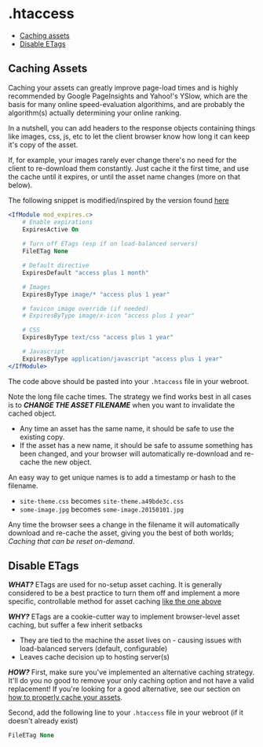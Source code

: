 # .htaccess

* [Caching assets](#caching-assets)
* [Disable ETags](#disable-etags)

## Caching Assets

Caching your assets can greatly improve page-load times and is highly recommended by Google PageInsights and Yahoo!'s YSlow, which are the basis for many online speed-evaluation algorithims, and are probably the algorithm(s) actually determining your online ranking.

In a nutshell, you can add headers to the response objects containing things like images, css, js, etc to let the client browser know how long it can keep it's copy of the asset. 

If, for example, your images rarely ever change there's no need for the client to re-download them constantly. Just cache it the first time, and use the cache until it expires, or until the asset name changes (more on that below).

The following snippet is modified/inspired by the version found [here](http://fortheloveofseo.com/blog/performance/leverage-browser-caching-how-to-add-expires-headers/)

```apache
<IfModule mod_expires.c>
    # Enable expirations
    ExpiresActive On
    
    # Turn off ETags (esp if on load-balanced servers)
    FileETag None

    # Default directive
    ExpiresDefault "access plus 1 month"

    # Images
    ExpiresByType image/* "access plus 1 year"

    # favicon image override (if needed)
    # ExpiresByType image/x-icon "access plus 1 year"

    # CSS
    ExpiresByType text/css "access plus 1 year"

    # Javascript
    ExpiresByType application/javascript "access plus 1 year"
</IfModule>

```

The code above should be pasted into your `.htaccess` file in your webroot.

Note the long file cache times. The strategy we find works best in all cases is to ***CHANGE THE ASSET FILENAME*** when you want to invalidate the cached object.

* Any time an asset has the same name, it should be safe to use the existing copy.
* If the asset has a new name, it should be safe to assume something has been changed, and your browser will automatically re-download and re-cache the new object.

An easy way to get unique names is to add a timestamp or hash to the filename.

* `site-theme.css` becomes `site-theme.a49bde3c.css`
* `some-image.jpg` becomes `some-image.20150101.jpg`

Any time the browser sees a change in the filename it will automatically download and re-cache the asset, giving you the best of both worlds; *Caching that can be reset on-demand*.

## Disable ETags

***WHAT?*** ETags are used for no-setup asset caching. It is generally considered to be a best practice to turn them off and implement a more specific, controllable method for asset caching [like the one above](#caching-assets)

***WHY?*** ETags are a cookie-cutter way to implement browser-level asset caching, but suffer a few inherit setbacks

* They are tied to the machine the asset lives on - causing issues with load-balanced servers (default, configurable)
* Leaves cache decision up to hosting server(s)

***HOW?*** First, make sure you've implemented an alternative caching strategy. It'll do you no good to remove your only caching option and not have a valid replacement! If you're looking for a good alternative, see our section on [how to properly cache your assets](#caching-assets).

Second, add the following line to your `.htaccess` file in your webroot (if it doesn't already exist)

```apache
FileETag None
```